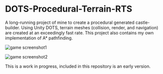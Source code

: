 # DOTS-Procedural-Terrain-RTS
A long-running project of mine to create a procedural generated castle-builder. Using Unity DOTS, terrain meshes (collision, render, and navigation) are created at an exceedingly fast rate. This project also contains my own implementation of A* pathfinding.

![game screenshot1](https://user-images.githubusercontent.com/98781207/171694928-acda868c-6799-4cdf-97a2-f2c913f48a59.png)

![game screenshot2](https://user-images.githubusercontent.com/98781207/171694874-b51b27b5-48cd-413d-81f0-a8823b6f9349.png)

This is a work in progress, included in this repository is an early version.
